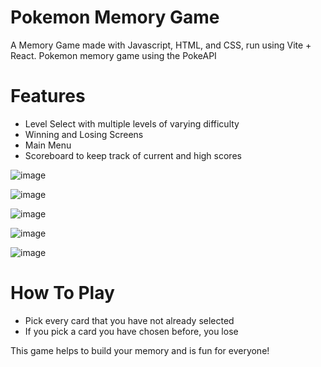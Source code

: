 # Pokemon Memory Game

A Memory Game made with Javascript, HTML, and CSS, run using Vite + React. Pokemon memory game using the PokeAPI

# Features
- Level Select with multiple levels of varying difficulty
- Winning and Losing Screens
- Main Menu
- Scoreboard to keep track of current and high scores


![image](https://github.com/PalmerCurrie/memory-game/assets/129619038/b5cdad85-aeec-45ca-902e-8ed8e7288e22)

![image](https://github.com/PalmerCurrie/memory-game/assets/129619038/868dc2bf-5658-4089-97cd-60deff1f5636)


![image](https://github.com/PalmerCurrie/memory-game/assets/129619038/17e52d66-1228-4825-96b7-6d4a911b41ae)

![image](https://github.com/PalmerCurrie/memory-game/assets/129619038/59c3962d-0d0b-4d7c-8a0e-ad00478550f2)


![image](https://github.com/PalmerCurrie/memory-game/assets/129619038/d9aac7b0-4786-45be-97fc-185f398751cb)

# How To Play
- Pick every card that you have not already selected  
- If you pick a card you have chosen before, you lose  


This game helps to build your memory and is fun for everyone!
